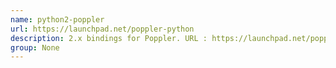 ```yaml
---
name: python2-poppler
url: https://launchpad.net/poppler-python
description: 2.x bindings for Poppler. URL : https://launchpad.net/poppler-python Groups : None
group: None
---
```

